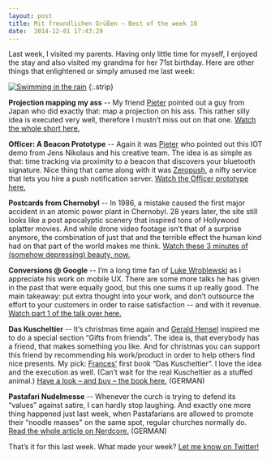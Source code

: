 ```yaml
---
layout: post
title: Mit freundlichen Grüßen – Best of the week 18
date:  2014-12-01 17:43:29
---
```


Last week, I visited my parents. Having only little time for myself, I enjoyed the stay and also visited my grandma for her 71st birthday. Here are other things that enlightened or simply amused me last week:

[![Swimming in the rain](http://41.media.tumblr.com/tumblr_m67b1gzLlg1qzn4kzo1_1280.jpg)](http://reblololo.tumblr.com/post/25895174294/sense-of-place-swimming-in-the-rain-my-sister)
{:.strip}

**Projection mapping my ass** -- My friend [Pieter][pieter] pointed out a guy from Japan who did exactly that: map a projection on his ass. This rather silly idea is executed very well, therefore I mustn’t miss out on that one. [Watch the whole short here.](https://www.youtube.com/watch?v=tqoFx-TT858)

**Officer: A Beacon Prototype** -- Again it was [Pieter][pieter] who pointed out this IOT demo from Jens Nikolaus and his creative team. The idea is as simple as that: time tracking via proximity to a beacon that discovers your bluetooth signature. Nice thing that came along with it was [Zeropush](http://zeropush.com), a nifty service that lets you hire a push notification server. [Watch the Officer prototype here.](http://youandthegang.com/2014/officer/)

**Postcards from Chernobyl** -- In 1986, a mistake caused the first major accident in  an atomic power plant in Chernobyl. 28 years later, the site still looks like a post apocalyptic scenery that inspired tons of Hollywood splatter movies. And while drone video footage isn’t that of a surprise anymore, the combination of just that and the terrible effect the human kind had on that part of the world makes me think. [Watch these 3 minutes of (somehow depressing) beauty, now.](https://vimeo.com/112681885)

**Conversions @ Google** -- I’m a long time fan of [Luke Wroblewski](http://twitter.com/lukew) as I appreciate his work on mobile UX. There are some more talks he has given in the past that were equally good, but this one sums it up really good. The main takeaway: put extra thought into your work, and don’t outsource the effort to your customers in order to raise satisfaction -- and with it revenue. [Watch part 1 of the talk over here.](https://www.youtube.com/watch?v=Y-FMTPsgy_Y)

**Das Kuscheltier** -- It’s christmas time again and [Gerald Hensel](http://twitter.com/ghensel) inspired me to do a special section “Gifts from friends”. The idea is, that everybody has a friend, that makes something you like. And for christmas you can support this friend by recommending his work/product in order to help others find nice presents. My pick: [Frances’](http://twitter.com/francesrohde) first book “Das Kuscheltier”. I love the idea and the execution as well. (Can’t wait for the real Kuscheltier as a stuffed animal.) [Have a look – and buy – the book here.](http://www.das-kuscheltier.de/) (GERMAN)

**Pastafari Nudelmesse** -- Whenever the curch is trying to defend its “values” against satire, I can hardly stop laughing. And exactly one more thing happened just last week, when Pastafarians are allowed to promote their “noodle masses" on the same spot, regular churches normally do. [Read the whole article on Nerdcore.](http://www.nerdcore.de/2014/11/29/offizielle-pastafari-nudelmesse-schilder-unter-kirchen-bullshit/) (GERMAN)

That’s it for this last week. What made your week? [Let me know on Twitter!][twitter]

[pieter]: http://twitter.com/mezelve
[twitter]:  https://twitter.com/mikekotsch

